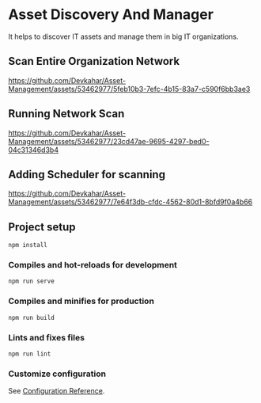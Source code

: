 # Asset Discovery And Manager
It helps to discover IT assets and manage them in big IT organizations.


## Scan Entire Organization Network
https://github.com/Devkahar/Asset-Management/assets/53462977/5feb10b3-7efc-4b15-83a7-c590f6bb3ae3

## Running Network Scan
https://github.com/Devkahar/Asset-Management/assets/53462977/23cd47ae-9695-4297-bed0-04c31346d3b4

## Adding Scheduler for scanning
https://github.com/Devkahar/Asset-Management/assets/53462977/7e64f3db-cfdc-4562-80d1-8bfd9f0a4b66



## Project setup
```
npm install
```

### Compiles and hot-reloads for development
```
npm run serve
```

### Compiles and minifies for production
```
npm run build
```

### Lints and fixes files
```
npm run lint
```

### Customize configuration
See [Configuration Reference](https://cli.vuejs.org/config/).
